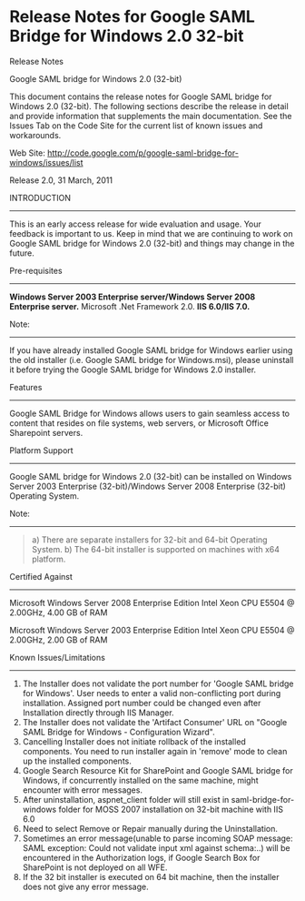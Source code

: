 # Release Notes for Google SAML Bridge for Windows 2.0 32-bit #

Release Notes


Google SAML bridge for Windows 2.0 (32-bit)

This document contains the release notes for Google SAML bridge for Windows 2.0 (32-bit).
The following sections describe the release in detail and provide information that supplements the main documentation.
See the Issues Tab on the Code Site for the current list of known issues and workarounds.

Web Site: http://code.google.com/p/google-saml-bridge-for-windows/issues/list


Release 2.0, 31 March, 2011


INTRODUCTION

---

This is an early access release for wide evaluation and usage. Your feedback is important to us. Keep in mind that we are continuing to work on Google SAML bridge for Windows 2.0 (32-bit) and things may change in the future.

Pre-requisites

---

**Windows Server 2003 Enterprise server/Windows Server 2008 Enterprise server.** Microsoft .Net Framework 2.0.
**IIS 6.0/IIS 7.0.**

Note:

---

If you have already installed Google SAML bridge for Windows earlier using the old installer (i.e. Google SAML bridge for Windows.msi), please uninstall it before trying the Google SAML bridge for Windows 2.0 installer.

Features

---

Google SAML Bridge for Windows allows users to gain seamless access to content that resides on file systems, web servers, or Microsoft Office Sharepoint servers.

Platform Support

---

Google SAML bridge for Windows 2.0 (32-bit) can be installed on Windows Server 2003 Enterprise (32-bit)/Windows Server 2008 Enterprise (32-bit) Operating System.

Note:

---

> a) There are separate installers for 32-bit and 64-bit Operating System.
> b) The 64-bit installer is supported on machines with x64 platform.


Certified Against

---

Microsoft Windows Server 2008
Enterprise Edition
Intel  Xeon  CPU
E5504 @ 2.00GHz, 4.00 GB of RAM

Microsoft Windows Server 2003
Enterprise Edition
Intel  Xeon  CPU
E5504 @ 2.00GHz, 2.00 GB of RAM

Known Issues/Limitations

---

1. The Installer does not validate the port number for 'Google SAML bridge for Windows'. User needs to enter a valid non-conflicting port during installation. Assigned port number could be changed even after Installation directly through IIS Manager.
2. The Installer does not validate the 'Artifact Consumer' URL on "Google SAML Bridge for Windows - Configuration Wizard".
3. Cancelling Installer does not initiate rollback of the installed components. You need to run installer again in 'remove' mode to clean up the installed components.
4. Google Search Resource Kit for SharePoint and Google SAML bridge for Windows, if concurrently installed on the same machine, might encounter with error messages.
5. After uninstallation, aspnet\_client folder will still exist in saml-bridge-for-windows folder for MOSS 2007 installation on 32-bit machine with IIS 6.0
6. Need to select Remove or Repair manually during the Uninstallation.
7. Sometimes an error message(unable to parse incoming SOAP message: SAML exception: Could not validate input xml against schema:..) will be encountered in the Authorization logs, if Google Search Box for SharePoint is not deployed on all WFE.
8. If the 32 bit installer is executed on 64 bit machine, then the installer does not give any error message.